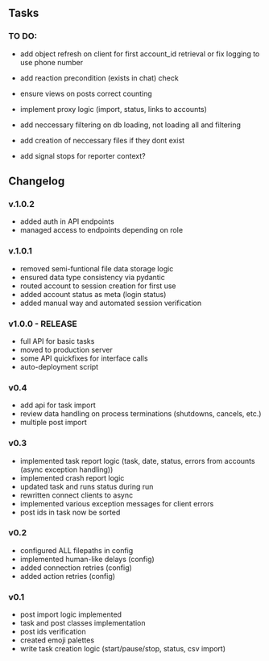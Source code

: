 ## Tasks

### TO DO:

- add object refresh on client for first account_id retrieval or fix logging to use phone number

- add reaction precondition (exists in chat) check
- ensure views on posts correct counting
- implement proxy logic (import, status, links to accounts)

- add neccessary filtering on db loading, not loading all and filtering

- add creation of neccessary files if they dont exist
- add signal stops for reporter context?


## Changelog

### v.1.0.2
- added auth in API endpoints
- managed access to endpoints depending on role

### v.1.0.1
- removed semi-funtional file data storage logic
- ensured data type consistency via pydantic
- routed account to session creation for first use
- added account status as meta (login status)
- added manual way and automated session verification

### v1.0.0 - RELEASE
- full API for basic tasks
- moved to production server
- some API quickfixes for interface calls
- auto-deployment script

### v0.4
- add api for task import
- review data handling on process terminations (shutdowns, cancels, etc.)
- multiple post import

### v0.3
- implemented task report logic (task, date, status, errors from accounts (async exception handling))
- implemented crash report logic
- updated task and runs status during run
- rewritten connect clients to async
- implemented various exception messages for client errors
- post ids in task now be sorted

### v0.2
- configured ALL filepaths in config
- implemented human-like delays (config)
- added connection retries (config)
- added action retries (config)

### v0.1
- post import logic implemented
- task and post classes implementation
- post ids verification
- created emoji palettes
- write task creation logic (start/pause/stop, status, csv import)